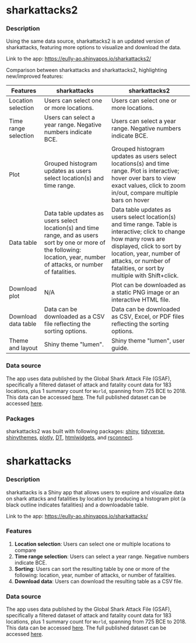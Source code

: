 # sharkattacks2

### Description

Using the same data source, sharkattacks2 is an updated version of sharkattacks, featuring more options to visualize and download the data.

Link to the app: <https://eully-ao.shinyapps.io/sharkattacks2/>

Comparison between sharkattacks and sharkattacks2, highlighting new/improved features:

| Features             | sharkattacks                                                                                                                                                                  | sharkattacks2                                                                                                                                                                                                                                        |
|--------------|----------------------------|------------------------------|
| Location selection   | Users can select one or more locations.                                                                                                                                       | Users can select one or more locations.                                                                                                                                                                                                              |
| Time range selection | Users can select a year range. Negative numbers indicate BCE.                                                                                                                 | Users can select a year range. Negative numbers indicate BCE.                                                                                                                                                                                        |
| Plot                 | Grouped histogram updates as users select location(s) and time range.                                                                                                         | Grouped histogram updates as users select locations(s) and time range. Plot is interactive; hover over bars to view exact values, click to zoom in/out, compare multiple bars on hover                                                               |
| Data table           | Data table updates as users select location(s) and time range, and as users sort by one or more of the following: location, year, number of attacks, or number of fatalities. | Data table updates as users select location(s) and time range. Table is interactive; click to change how many rows are displayed, click to sort by location, year, number of attacks, or number of fatalities, or sort by multiple with Shift+click. |
| Download plot        | N/A                                                                                                                                                                           | Plot can be downloaded as a static PNG image or an interactive HTML file.                                                                                                                                                                            |
| Download data table  | Data can be downloaded as a CSV file reflecting the sorting options.                                                                                                          | Data can be downloaded as CSV, Excel, or PDF files reflecting the sorting options.                                                                                                                                                                   |
| Theme and layout     | Shiny theme "lumen".                                                                                                                                                          | Shiny theme "lumen", user guide.                                                                                                                                                                                                                     |

### Data source

The app uses data published by the Global Shark Attack File (GSAF), specifically a filtered dataset of attack and fatality count data for 183 locations, plus 1 summary count for `World`, spanning from 725 BCE to 2018. This data can be accessed [here](https://github.com/owid/owid-datasets/tree/master/datasets/Shark%20attacks%20and%20fatalities%20-%20Global%20Shark%20Attack%20File%20(GSAF)%20(2018)%20). The full published dataset can be accessed [here](https://docs.google.com/spreadsheets/d/1rH3O8JQ1v6tt7swPNbE5B5-AtVr9OtjhhmwpEuBQFbc/edit#gid=1632639634).

### Packages

sharkattacks2 was built with following packages: [shiny](https://shiny.posit.co/), [tidyverse](https://www.tidyverse.org/), [shinythemes](https://rstudio.github.io/shinythemes/), [plotly](https://plotly.com/r/), [DT](https://rstudio.github.io/DT/), [htmlwidgets](https://www.htmlwidgets.org/), and [rsconnect](https://rstudio.github.io/rsconnect/).

# sharkattacks

### Description

sharkattacks is a Shiny app that allows users to explore and visualize data on shark attacks and fatalities by location by producing a histogram plot (a black outline indicates fatalities) and a downloadable table.

Link to the app: <https://eully-ao.shinyapps.io/sharkattacks/>

### Features

1.  **Location selection**: Users can select one or multiple locations to compare
2.  **Time range selection**: Users can select a year range. Negative numbers indicate BCE.
3.  **Sorting**: Users can sort the resulting table by one or more of the following: location, year, number of attacks, or number of fatalities.
4.  **Download data**: Users can download the resulting table as a CSV file.

### Data source

The app uses data published by the Global Shark Attack File (GSAF), specifically a filtered dataset of attack and fatality count data for 183 locations, plus 1 summary count for `World`, spanning from 725 BCE to 2018. This data can be accessed [here](https://github.com/owid/owid-datasets/tree/master/datasets/Shark%20attacks%20and%20fatalities%20-%20Global%20Shark%20Attack%20File%20(GSAF)%20(2018)%20). The full published dataset can be accessed [here](https://docs.google.com/spreadsheets/d/1rH3O8JQ1v6tt7swPNbE5B5-AtVr9OtjhhmwpEuBQFbc/edit#gid=1632639634).

# 
